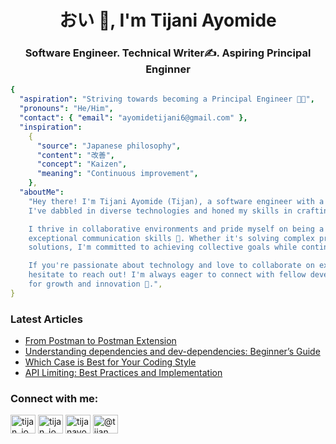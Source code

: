<h1 align="center">おい 👋, I'm Tijani Ayomide</h1>
<h3 align="center">Software Engineer. Technical Writer✍️. Aspiring Principal Enginner</h3>

```yaml
{
  "aspiration": "Striving towards becoming a Principal Engineer 👨‍💻",
  "pronouns": "He/Him",
  "contact": { "email": "ayomidetijani6@gmail.com" },
  "inspiration":
    {
      "source": "Japanese philosophy",
      "content": "改善",
      "concept": "Kaizen",
      "meaning": "Continuous improvement",
    },
  "aboutMe":
    "Hey there! I'm Tijani Ayomide (Tijan), a software engineer with a knack for crafting reliable and user-friendly systems.
    I've dabbled in diverse technologies and honed my skills in crafting clean and efficient code.

    I thrive in collaborative environments and pride myself on being a dedicated team player with
    exceptional communication skills 💬. Whether it's solving complex problems or brainstorming innovative
    solutions, I'm committed to achieving collective goals while continuously pushing the boundaries of what's possible 🚀.

    If you're passionate about technology and love to collaborate on exciting projects, don't
    hesitate to reach out! I'm always eager to connect with fellow developers and explore new opportunities
    for growth and innovation 🌱.",
}
```

### Latest Articles

<!-- BLOG-POST-LIST:START -->
- [From Postman to Postman Extension](https://dev.to/tijan_io/from-postman-to-postman-extension-2964)
- [Understanding dependencies and dev-dependencies: Beginner’s Guide](https://dev.to/tijan_io/understanding-dependencies-and-dev-dependencies-beginners-guide-248h)
- [Which Case is Best for Your Coding Style](https://dev.to/tijan_io/which-case-is-best-for-your-coding-style-135o)
- [API Limiting: Best Practices and Implementation](https://dev.to/tijan_io/api-limiting-best-practices-and-implementation-49c8)
<!-- BLOG-POST-LIST:END -->

<h3 align="left">Connect with me:</h3>
<p align="left">
<a href="https://dev.to/tijan_io" target="blank"><img align="center" src="https://raw.githubusercontent.com/rahuldkjain/github-profile-readme-generator/master/src/images/icons/Social/devto.svg" alt="tijan_io" height="30" width="40" /></a>
<a href="https://twitter.com/tijan_io" target="blank"><img align="center" src="https://raw.githubusercontent.com/rahuldkjain/github-profile-readme-generator/master/src/images/icons/Social/twitter.svg" alt="tijan_io" height="30" width="40" /></a>
<a href="https://linkedin.com/in/tijanayo" target="blank"><img align="center" src="https://raw.githubusercontent.com/rahuldkjain/github-profile-readme-generator/master/src/images/icons/Social/linked-in-alt.svg" alt="tijanayo" height="30" width="40" /></a>
<a href="https://hashnode.com/@tijan" target="blank"><img align="center" src="https://raw.githubusercontent.com/rahuldkjain/github-profile-readme-generator/master/src/images/icons/Social/hashnode.svg" alt="@tijan" height="30" width="40" /></a>
</p>
